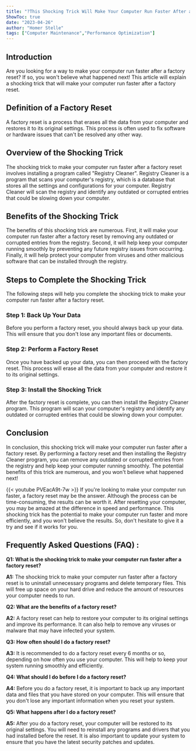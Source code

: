```yaml
---
title: "?This Shocking Trick Will Make Your Computer Run Faster After a Factory Reset - You Won't Believe What Happened Next!"
ShowToc: true 
date: "2023-04-26"
author: "Homer Stelle" 
tags: ["Computer Maintenance","Performance Optimization"]
---
```

## Introduction
Are you looking for a way to make your computer run faster after a factory reset? If so, you won't believe what happened next! This article will explain a shocking trick that will make your computer run faster after a factory reset.

## Definition of a Factory Reset
A factory reset is a process that erases all the data from your computer and restores it to its original settings. This process is often used to fix software or hardware issues that can't be resolved any other way.

## Overview of the Shocking Trick
The shocking trick to make your computer run faster after a factory reset involves installing a program called "Registry Cleaner". Registry Cleaner is a program that scans your computer's registry, which is a database that stores all the settings and configurations for your computer. Registry Cleaner will scan the registry and identify any outdated or corrupted entries that could be slowing down your computer.

## Benefits of the Shocking Trick
The benefits of this shocking trick are numerous. First, it will make your computer run faster after a factory reset by removing any outdated or corrupted entries from the registry. Second, it will help keep your computer running smoothly by preventing any future registry issues from occurring. Finally, it will help protect your computer from viruses and other malicious software that can be installed through the registry.

## Steps to Complete the Shocking Trick
The following steps will help you complete the shocking trick to make your computer run faster after a factory reset. 

### Step 1: Back Up Your Data
Before you perform a factory reset, you should always back up your data. This will ensure that you don't lose any important files or documents.

### Step 2: Perform a Factory Reset
Once you have backed up your data, you can then proceed with the factory reset. This process will erase all the data from your computer and restore it to its original settings.

### Step 3: Install the Shocking Trick
After the factory reset is complete, you can then install the Registry Cleaner program. This program will scan your computer's registry and identify any outdated or corrupted entries that could be slowing down your computer.

## Conclusion
In conclusion, this shocking trick will make your computer run faster after a factory reset. By performing a factory reset and then installing the Registry Cleaner program, you can remove any outdated or corrupted entries from the registry and help keep your computer running smoothly. The potential benefits of this trick are numerous, and you won't believe what happened next!

{{< youtube PVEacA9t-7w >}} 
If you're looking to make your computer run faster, a factory reset may be the answer. Although the process can be time-consuming, the results can be worth it. After resetting your computer, you may be amazed at the difference in speed and performance. This shocking trick has the potential to make your computer run faster and more efficiently, and you won't believe the results. So, don't hesitate to give it a try and see if it works for you.

## Frequently Asked Questions (FAQ) :
**Q1: What is the shocking trick to make your computer run faster after a factory reset?**

**A1:** The shocking trick to make your computer run faster after a factory reset is to uninstall unnecessary programs and delete temporary files. This will free up space on your hard drive and reduce the amount of resources your computer needs to run.

**Q2: What are the benefits of a factory reset?**

**A2:** A factory reset can help to restore your computer to its original settings and improve its performance. It can also help to remove any viruses or malware that may have infected your system.

**Q3: How often should I do a factory reset?**

**A3:** It is recommended to do a factory reset every 6 months or so, depending on how often you use your computer. This will help to keep your system running smoothly and efficiently.

**Q4: What should I do before I do a factory reset?**

**A4:** Before you do a factory reset, it is important to back up any important data and files that you have stored on your computer. This will ensure that you don't lose any important information when you reset your system.

**Q5: What happens after I do a factory reset?**

**A5:** After you do a factory reset, your computer will be restored to its original settings. You will need to reinstall any programs and drivers that you had installed before the reset. It is also important to update your system to ensure that you have the latest security patches and updates.




